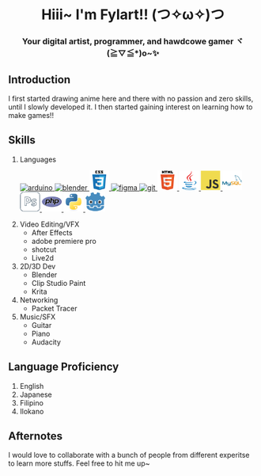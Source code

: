 <!--
**Crispatrick/Crispatrick** is a ✨ _special_ ✨ repository because its `README.md` (this file) appears on your GitHub profile.

Here are some ideas to get you started:

- 🔭 I’m currently working on ...
- 🌱 I’m currently learning ...
- 👯 I’m looking to collaborate on ...
- 🤔 I’m looking for help with ...
- 💬 Ask me about ...
- 📫 How to reach me: ...
- 😄 Pronouns: ...
- ⚡ Fun fact: ...
-->
<h1 align="center">Hiii~ I'm Fylart!! (つ✧ω✧)つ</h1>
<h3 align="center">Your digital artist, programmer, and hawdcowe gamer ヾ(≧▽≦*)o~✨</h3>

## Introduction

I first started drawing anime here and there with no passion and zero skills, until I slowly developed it. I then started gaining interest on learning how to make games!! 

## Skills
<ol>
  <li>
      Languages
<p align="left"> <a href="https://www.arduino.cc/" target="_blank" rel="noreferrer"> <img src="https://cdn.worldvectorlogo.com/logos/arduino-1.svg" alt="arduino" width="40" height="40"/> </a> <a href="https://www.blender.org/" target="_blank" rel="noreferrer"> <img src="https://download.blender.org/branding/community/blender_community_badge_white.svg" alt="blender" width="40" height="40"/> </a> <a href="https://www.w3schools.com/css/" target="_blank" rel="noreferrer"> <img src="https://raw.githubusercontent.com/devicons/devicon/master/icons/css3/css3-original-wordmark.svg" alt="css3" width="40" height="40"/> </a> <a href="https://www.figma.com/" target="_blank" rel="noreferrer"> <img src="https://www.vectorlogo.zone/logos/figma/figma-icon.svg" alt="figma" width="40" height="40"/> </a> <a href="https://git-scm.com/" target="_blank" rel="noreferrer"> <img src="https://www.vectorlogo.zone/logos/git-scm/git-scm-icon.svg" alt="git" width="40" height="40"/> </a> <a href="https://www.w3.org/html/" target="_blank" rel="noreferrer"> <img src="https://raw.githubusercontent.com/devicons/devicon/master/icons/html5/html5-original-wordmark.svg" alt="html5" width="40" height="40"/> </a>  <a href="https://www.java.com" target="_blank" rel="noreferrer"> <img src="https://raw.githubusercontent.com/devicons/devicon/master/icons/java/java-original.svg" alt="java" width="40" height="40"/> </a> <a href="https://developer.mozilla.org/en-US/docs/Web/JavaScript" target="_blank" rel="noreferrer"> <img src="https://raw.githubusercontent.com/devicons/devicon/master/icons/javascript/javascript-original.svg" alt="javascript" width="40" height="40"/> </a> <a href="https://www.mysql.com/" target="_blank" rel="noreferrer"> <img src="https://raw.githubusercontent.com/devicons/devicon/master/icons/mysql/mysql-original-wordmark.svg" alt="mysql" width="40" height="40"/> </a> <a href="https://www.photoshop.com/en" target="_blank" rel="noreferrer"> <img src="https://raw.githubusercontent.com/devicons/devicon/master/icons/photoshop/photoshop-line.svg" alt="photoshop" width="40" height="40"/> </a> <a href="https://www.php.net" target="_blank" rel="noreferrer"> <img src="https://raw.githubusercontent.com/devicons/devicon/master/icons/php/php-original.svg" alt="php" width="40" height="40"/> </a> <a href="https://www.python.org" target="_blank" rel="noreferrer"> <img src="https://raw.githubusercontent.com/devicons/devicon/master/icons/python/python-original.svg" alt="python" width="40" height="40"/> </a> </a> <a href="https://www.godotengine.org" target="_blank" rel="noreferrer"> <img src="https://raw.githubusercontent.com/devicons/devicon/master/icons/godot/godot-original.svg" alt="godot" width="40" height="40"/> </a>

</p>
  </li>
  
  <li>
    Video Editing/VFX
    <ul>
      <li>
        After Effects
      </li>  
      <li>
        adobe premiere pro
      </li>  
      <li>
        shotcut
      </li> 
      <li>
        Live2d
      </li>
    </ul>
  </li>

  <li>
    2D/3D Dev
    <ul>
      <li>
      Blender  
      </li>
      <li>
      Clip Studio Paint
      </li>
      <li>
      Krita
      </li>
    </ul>
  </li>

  <li>
    Networking
    <ul>
      <li>
        Packet Tracer
      </li>
    </ul>
  </li>

  <li>
    Music/SFX
    <ul>
      <li>
        Guitar
      </li>
      <li>
        Piano
      </li>
      <li>
        Audacity
      </li>
    </ul>
  </li>
</ol>

## Language Proficiency
<ol>
  <li>
    English
  </li>

  <li>
    Japanese
  </li>
  
  <li>
    Filipino
  </li>
  
  <li>
    Ilokano
  </li>
</ol>


## Afternotes
I would love to collaborate with a bunch of people from different experitse to learn more stuffs. Feel free to hit me up~


